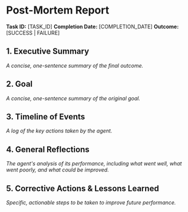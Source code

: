 # Post-Mortem Report

**Task ID:** [TASK_ID]
**Completion Date:** [COMPLETION_DATE]
**Outcome:** [SUCCESS | FAILURE]

## 1. Executive Summary
*A concise, one-sentence summary of the final outcome.*

## 2. Goal
*A concise, one-sentence summary of the original goal.*

## 3. Timeline of Events
*A log of the key actions taken by the agent.*

## 4. General Reflections
*The agent's analysis of its performance, including what went well, what went poorly, and what could be improved.*

## 5. Corrective Actions & Lessons Learned
*Specific, actionable steps to be taken to improve future performance.*